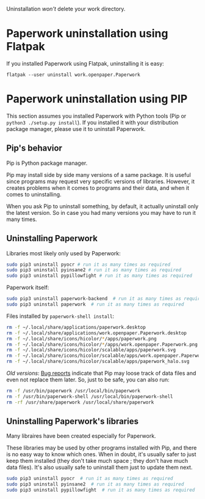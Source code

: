 Uninstallation *won't* delete your work directory.


# Paperwork uninstallation using Flatpak

If you installed Paperwork using Flatpak, uninstalling it is easy:

```shell
flatpak --user uninstall work.openpaper.Paperwork
```

# Paperwork uninstallation using PIP

This section assumes you installed Paperwork with Python tools (Pip or ```python3 ./setup.py install```).
If you installed it with your distribution package manager, please use it to uninstall Paperwork.


## Pip's behavior

Pip is Python package manager.

Pip may install side by side many versions of a same package. It is useful since programs
may request very specific versions of libraries. However, it creates problems when it comes to
programs and their data, and when it comes to uninstalling.

When you ask Pip to uninstall something, by default, it actually uninstall only the latest version.
So in case you had many versions you may have to run it many times.


## Uninstalling Paperwork

Libraries most likely only used by Paperwork:

```sh
sudo pip3 uninstall pyocr # run it as many times as required
sudo pip3 uninstall pyinsane2 # run it as many times as required
sudo pip3 uninstall pypillowfight # run it as many times as required
```

Paperwork itself:

```sh
sudo pip3 uninstall paperwork-backend  # run it as many times as required
sudo pip3 uninstall paperwork  # run it as many times as required
```

Files installed by ```paperwork-shell install```:

```sh
rm -f ~/.local/share/applications/paperwork.desktop
rm -f ~/.local/share/applications/work.openpaper.Paperwork.desktop
rm -f ~/.local/share/icons/hicolor/*/apps/paperwork.png
rm -f ~/.local/share/icons/hicolor/*/apps/work.openpaper.Paperwork.png
rm -f ~/.local/share/icons/hicolor/scalable/apps/paperwork.svg
rm -f ~/.local/share/icons/hicolor/scalable/apps/work.openpaper.Paperwork.svg
rm -f ~/.local/share/icons/hicolor/scalable/apps/paperwork_halo.svg
```

*Old versions*: [Bug reports](https://github.com/jflesch/paperwork/issues/513) indicate that
Pip may loose track of data files and even not replace them later. So,
just to be safe, you can also run:

```sh
rm -f /usr/bin/paperwork /usr/local/bin/paperwork
rm -f /usr/bin/paperwork-shell /usr/local/bin/paperwork-shell
rm -rf /usr/share/paperwork /usr/local/share/paperwork
```


## Uninstalling Paperwork's libraries

Many libraires have been created especially for Paperwork.

These libraries may be used by other programs installed with Pip, and there
is no easy way to know which ones. When in doubt, it's usually safer to just
keep them installed (they don't take much space ; they don't have much data
files). It's also usually safe to uninstall them just to update them next.

```sh
sudo pip3 uninstall pyocr  # run it as many times as required
sudo pip3 uninstall pyinsane2  # run it as many times as required
sudo pip3 uninstall pypillowfight  # run it as many times as required
```

